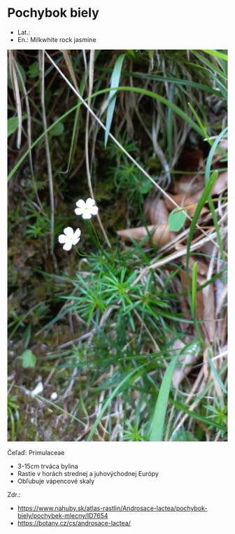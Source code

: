 # Pochybok biely
- Lat.:
- En.: Milkwhite rock jasmine

!["Pochybok biely"](./rock_jasmine.jpg "Pochybok biely")

Čeľaď: Primulaceae

- 3-15cm trváca bylina
- Rastie v horách strednej a juhovýchodnej Európy
- Obľubuje vápencové skaly

Zdr.:
- https://www.nahuby.sk/atlas-rastlin/Androsace-lactea/pochybok-biely/pochybek-mlecny/ID7654
- https://botany.cz/cs/androsace-lactea/